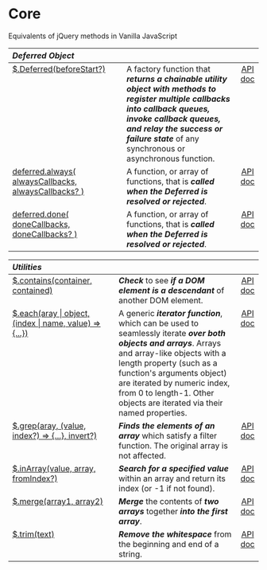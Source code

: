 # Core

Equivalents of jQuery methods in Vanilla JavaScript

<style>
th { text-align: left; font-style: italic; }
tr td:nth-child(1) { width: 25rem; }
tr td:nth-child(2) { width: 60rem; }
td {
  vertical-align: top;
}
</style>

| Deferred Object |||
|:--|:--|:--:|
| [$.Deferred(beforeStart?)](?deferred/) | A factory function that **_returns a chainable utility object with methods to register multiple callbacks into callback queues, invoke callback queues, and relay the success or failure state_** of any synchronous or asynchronous function. | [API doc](https://api.jquery.com/jQuery.Deferred/) |
| [deferred.always( alwaysCallbacks, alwaysCallbacks? )](?deferred.always/) | A function, or array of functions, that is **_called when the Deferred is resolved or rejected_**. | [API doc](https://api.jquery.com/deferred.always/) |
| [deferred.done( doneCallbacks, doneCallbacks? )](?deferred.done/) | A function, or array of functions, that is **_called when the Deferred is resolved or rejected_**. | [API doc](https://api.jquery.com/deferred.done/) |

| Utilities |||
|:--|:--|:--:|
| [$.contains(container, contained)](?jquery.contains/) | **_Check_** to see **_if a DOM element is a descendant_** of another DOM element. | [API doc](https://api.jquery.com/jQuery.contains/) |
| [$.each(aray \| object, (index \| name, value) => {...})](?jquery.each/) | A generic **_iterator function_**, which can be used to seamlessly iterate **_over both objects and arrays_**. Arrays and array-like objects with a length property (such as a function's arguments object) are iterated by numeric index, from 0 to length-1. Other objects are iterated via their named properties. | [API doc](https://api.jquery.com/jQuery.each/) |
| [$.grep(aray, (value, index?) => {...}, invert?)](?jquery.grep/) | **_Finds the elements of an array_** which satisfy a filter function. The original array is not affected. | [API doc](https://api.jquery.com/jQuery.grep/) |
| [$.inArray(value, array, fromIndex?)](?jquery.inarray/) | **_Search for a specified value_** within an array and return its index (or -1 if not found). | [API doc](https://api.jquery.com/jQuery.inArray/) |
| [$.merge(array1, array2)](?jquery.merge/) | **_Merge_** the contents of **_two arrays_** together **_into the first array_**. | [API doc](https://api.jquery.com/jQuery.merge/) |
| [$.trim(text)](?jquery.trim/) | **_Remove the whitespace_** from the beginning and end of a string. | [API doc](https://api.jquery.com/jQuery.trim/) |
